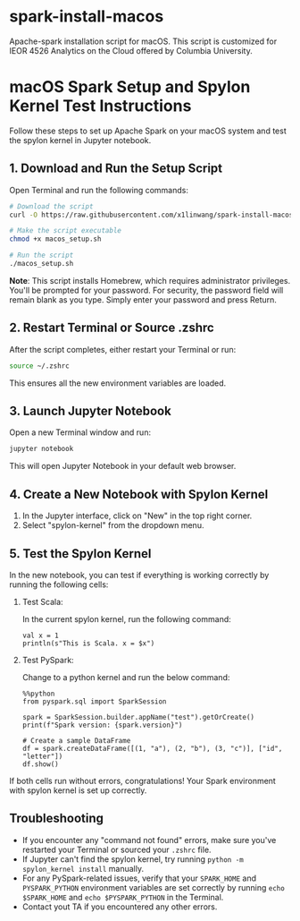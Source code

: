 # spark-install-macos
Apache-spark installation script for macOS. This script is customized for IEOR 4526 Analytics on the Cloud offered by Columbia University.

# macOS Spark Setup and Spylon Kernel Test Instructions

Follow these steps to set up Apache Spark on your macOS system and test the spylon kernel in Jupyter notebook.

## 1. Download and Run the Setup Script

Open Terminal and run the following commands:

```bash
# Download the script
curl -O https://raw.githubusercontent.com/x1linwang/spark-install-macos/main/macos_setup.sh

# Make the script executable
chmod +x macos_setup.sh

# Run the script
./macos_setup.sh
```
**Note**: This script installs Homebrew, which requires administrator privileges. You'll be prompted for your password. For security, the password field will remain blank as you type. Simply enter your password and press Return.  

## 2. Restart Terminal or Source .zshrc

After the script completes, either restart your Terminal or run:

```bash
source ~/.zshrc
```

This ensures all the new environment variables are loaded.

## 3. Launch Jupyter Notebook

Open a new Terminal window and run:

```bash
jupyter notebook
```

This will open Jupyter Notebook in your default web browser.

## 4. Create a New Notebook with Spylon Kernel

1. In the Jupyter interface, click on "New" in the top right corner.
2. Select "spylon-kernel" from the dropdown menu.

## 5. Test the Spylon Kernel

In the new notebook, you can test if everything is working correctly by running the following cells:

1. Test Scala:

   In the current spylon kernel, run the following command:
   ```
   val x = 1
   println(s"This is Scala. x = $x")
   ```

2. Test PySpark:

   Change to a python kernel and run the below command:
   ```
   %%python
   from pyspark.sql import SparkSession

   spark = SparkSession.builder.appName("test").getOrCreate()
   print(f"Spark version: {spark.version}")

   # Create a sample DataFrame
   df = spark.createDataFrame([(1, "a"), (2, "b"), (3, "c")], ["id", "letter"])
   df.show()
   ```

If both cells run without errors, congratulations! Your Spark environment with spylon kernel is set up correctly.

## Troubleshooting

- If you encounter any "command not found" errors, make sure you've restarted your Terminal or sourced your `.zshrc` file.
- If Jupyter can't find the spylon kernel, try running `python -m spylon_kernel install` manually.
- For any PySpark-related issues, verify that your `SPARK_HOME` and `PYSPARK_PYTHON` environment variables are set correctly by running `echo $SPARK_HOME` and `echo $PYSPARK_PYTHON` in the Terminal.
- Contact yout TA if you encountered any other errors.
